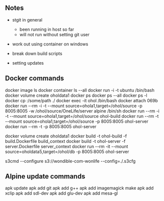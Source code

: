 ## Notes

- stgit in general
  - been running in host so far
  - will not run without setting git user
- work out using container on windows

- break down build scripts
- setting updates


## Docker commands

docker image ls
docker container ls --all
docker run -i -t ubuntu /bin/bash 
docker volume create oholdata1
docker ps
docker ps --all
docker ps -l
docker cp <id>:/some/path ./
docker exec -it ohol /bin/bash
docker attach 069b
docker run --rm -i -t --mount source=ohola1,target=/ohol/source -p 8005:8005 -w /ohol/source/OneLife/server alpine /bin/sh
docker run --rm -i -t --mount source=ohola1,target=/ohol/source ohol-build
docker run --rm -t --mount source=ohola1,target=/ohol/source -p 8005:8005 ohol-server
docker run --rm -t -p 8005:8005 ohol-server

docker volume create oholdata1
docker build -t ohol-build -f build.Dockerfile build_context
docker build -t ohol-server -f server.Dockerfile server_context
docker run --rm -it --mount source=oholdata5,target=/ohol/db -p 8005:8005 ohol-server

s3cmd --configure s3://wondible-com-wonlife --config=./.s3cfg

## Alpine update commands

apk update
apk add git
apk add g++
apk add imagemagick make
apk add xclip
apk add sdl-dev
apk add glu-dev
apk add mesa-gl
